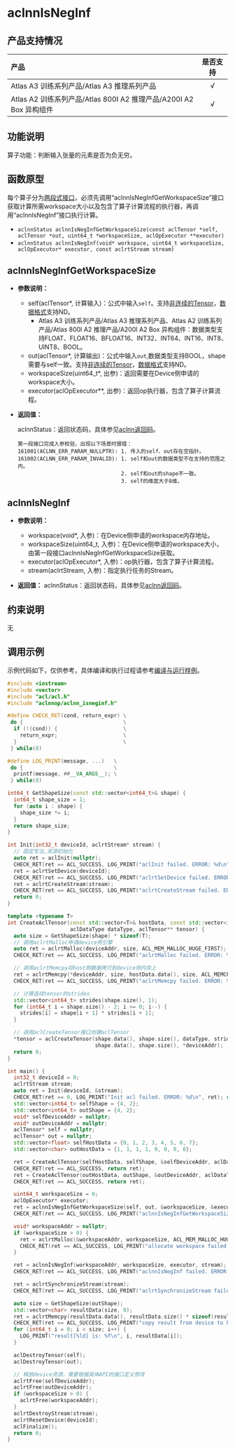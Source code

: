 # aclnnIsNegInf

## 产品支持情况

| 产品                                                         | 是否支持 |
| :----------------------------------------------------------- | :------: |
| <term>Atlas A3 训练系列产品/Atlas A3 推理系列产品</term>     |    √     |
| <term>Atlas A2 训练系列产品/Atlas 800I A2 推理产品/A200I A2 Box 异构组件</term> |    √     |

## 功能说明

算子功能：判断输入张量的元素是否为负无穷。

## 函数原型

每个算子分为[两段式接口](../../../docs/context/两段式接口.md)，必须先调用“aclnnIsNegInfGetWorkspaceSize”接口获取计算所需workspace大小以及包含了算子计算流程的执行器，再调用“aclnnIsNegInf”接口执行计算。

- `aclnnStatus aclnnIsNegInfGetWorkspaceSize(const aclTensor *self, aclTensor *out, uint64_t *workspaceSize, aclOpExecutor **executor)`
- `aclnnStatus aclnnIsNegInf(void* workspace, uint64_t workspaceSize, aclOpExecutor* executor, const aclrtStream stream)`

## aclnnIsNegInfGetWorkspaceSize

- **参数说明：**

  - self(aclTensor*, 计算输入)：公式中输入`self`。支持[非连续的Tensor](../../../docs/context/非连续的Tensor.md)，[数据格式](../../../docs/context/数据格式.md)支持ND。
    - <term>Atlas A3 训练系列产品/Atlas A3 推理系列产品</term>、<term>Atlas A2 训练系列产品/Atlas 800I A2 推理产品/A200I A2 Box 异构组件</term>：数据类型支持FLOAT、FLOAT16、BFLOAT16、INT32、INT64、INT16、INT8、UINT8、BOOL。
  - out(aclTensor*, 计算输出)：公式中输入`out`,数据类型支持BOOL，shape需要与self一致。支持[非连续的Tensor](../../../docs/context/非连续的Tensor.md)，[数据格式](../../../docs/context/数据格式.md)支持ND。
  - workspaceSize(uint64_t*, 出参)：返回需要在Device侧申请的workspace大小。
  - executor(aclOpExecutor**, 出参)：返回op执行器，包含了算子计算流程。

- **返回值：**

  aclnnStatus：返回状态码，具体参见[aclnn返回码](../../../docs/context/aclnn返回码.md)。

  ```
  第一段接口完成入参校验，出现以下场景时报错：
  161001(ACLNN_ERR_PARAM_NULLPTR): 1. 传入的self、out存在空指针。
  161002(ACLNN_ERR_PARAM_INVALID): 1. self和out的数据类型不在支持的范围之内。
                                   2. self和out的shape不一致。
                                   3. self的维度大于8维。
  ```

## aclnnIsNegInf

- **参数说明：**
  - workspace(void*, 入参)：在Device侧申请的workspace内存地址。
  - workspaceSize(uint64_t, 入参)：在Device侧申请的workspace大小，由第一段接口aclnnIsNegInfGetWorkspaceSize获取。
  - executor(aclOpExecutor*, 入参)：op执行器，包含了算子计算流程。
  - stream(aclrtStream, 入参)：指定执行任务的Stream。
  
- **返回值：**
  aclnnStatus：返回状态码，具体参见[aclnn返回码](../../../docs/context/aclnn返回码.md)。

## 约束说明

无

## 调用示例

示例代码如下，仅供参考，具体编译和执行过程请参考[编译与运行样例](../../../docs/context/编译与运行样例.md)。
```Cpp
#include <iostream>
#include <vector>
#include "acl/acl.h"
#include "aclnnop/aclnn_isneginf.h"

#define CHECK_RET(cond, return_expr) \
 do {                                \
  if (!(cond)) {                     \
    return_expr;                     \
  }                                  \
 } while(0)

#define LOG_PRINT(message, ...)   \
 do {                             \
  printf(message, ##__VA_ARGS__); \
 } while(0)

int64_t GetShapeSize(const std::vector<int64_t>& shape) {
  int64_t shape_size = 1;
  for (auto i : shape) {
    shape_size *= i;
  }
  return shape_size;
}

int Init(int32_t deviceId, aclrtStream* stream) {
  // 固定写法,资源初始化
  auto ret = aclInit(nullptr);
  CHECK_RET(ret == ACL_SUCCESS, LOG_PRINT("aclInit failed. ERROR: %d\n", ret); return ret);
  ret = aclrtSetDevice(deviceId);
  CHECK_RET(ret == ACL_SUCCESS, LOG_PRINT("aclrtSetDevice failed. ERROR: %d\n", ret); return ret);
  ret = aclrtCreateStream(stream);
  CHECK_RET(ret == ACL_SUCCESS, LOG_PRINT("aclrtCreateStream failed. ERROR: %d\n", ret); return ret);
  return 0;
}

template <typename T>
int CreateAclTensor(const std::vector<T>& hostData, const std::vector<int64_t>& shape, void** deviceAddr,
                    aclDataType dataType, aclTensor** tensor) {
  auto size = GetShapeSize(shape) * sizeof(T);
  // 调用aclrtMalloc申请device侧引擎
  auto ret = aclrtMalloc(deviceAddr, size, ACL_MEM_MALLOC_HUGE_FIRST);
  CHECK_RET(ret == ACL_SUCCESS, LOG_PRINT("aclrtMalloc failed. ERROR: %d\n", ret); return ret);

  // 调用aclrtMemcpy将host侧数据拷贝到device侧内存上
  ret = aclrtMemcpy(*deviceAddr, size, hostData.data(), size, ACL_MEMCPY_HOST_TO_DEVICE);
  CHECK_RET(ret == ACL_SUCCESS, LOG_PRINT("aclrtMemcpy failed. ERROR: %d\n", ret); return ret);

  // 计算连续tensor的strides
  std::vector<int64_t> strides(shape.size(), 1);
  for (int64_t i = shape.size() - 2; i >= 0; i--) {
    strides[i] = shape[i + 1] * strides[i + 1];
  }

  // 调用aclCreateTensor接口创建aclTensor
  *tensor = aclCreateTensor(shape.data(), shape.size(), dataType, strides.data(), 0, aclFormat::ACL_FORMAT_ND,
                            shape.data(), shape.size(), *deviceAddr);
  return 0;
}

int main() {
  int32_t deviceId = 0;
  aclrtStream stream;
  auto ret = Init(deviceId, &stream);
  CHECK_RET(ret == 0, LOG_PRINT("Init acl failed. ERROR: %d\n", ret); return ret);
  std::vector<int64_t> selfShape = {4, 2};
  std::vector<int64_t> outShape = {4, 2};
  void* selfDeviceAddr = nullptr;
  void* outDeviceAddr = nullptr;
  aclTensor* self = nullptr;
  aclTensor* out = nullptr;
  std::vector<float> selfHostData = {0, 1, 2, 3, 4, 5, 6, 7};
  std::vector<char> outHostData = {1, 1, 1, 1, 0, 0, 0, 0};

  ret = CreateAclTensor(selfHostData, selfShape, &selfDeviceAddr, aclDataType::ACL_FLOAT, &self);
  CHECK_RET(ret == ACL_SUCCESS, return ret);
  ret = CreateAclTensor(outHostData, outShape, &outDeviceAddr, aclDataType::ACL_BOOL, &out);
  CHECK_RET(ret == ACL_SUCCESS, return ret);

  uint64_t workspaceSize = 0;
  aclOpExecutor* executor;
  ret = aclnnIsNegInfGetWorkspaceSize(self, out, &workspaceSize, &executor);
  CHECK_RET(ret == ACL_SUCCESS, LOG_PRINT("aclnnIsNegInfGetWorkspaceSize failed. ERROR: %d\n", ret); return ret);

  void* workspaceAddr = nullptr;
  if (workspaceSize > 0) {
    ret = aclrtMalloc(&workspaceAddr, workspaceSize, ACL_MEM_MALLOC_HUGE_FIRST);
    CHECK_RET(ret == ACL_SUCCESS, LOG_PRINT("allocate workspace failed. ERROR: %d\n", ret); return ret);
  }

  ret = aclnnIsNegInf(workspaceAddr, workspaceSize, executor, stream);
  CHECK_RET(ret == ACL_SUCCESS, LOG_PRINT("aclnnIsNegInf failed. ERROR: %d\n", ret); return ret);

  ret = aclrtSynchronizeStream(stream);
  CHECK_RET(ret == ACL_SUCCESS, LOG_PRINT("aclrtSynchronizeStream failed. ERROR: %d\n", ret); return ret);

  auto size = GetShapeSize(outShape);
  std::vector<char> resultData(size, 0);
  ret = aclrtMemcpy(resultData.data(), resultData.size() * sizeof(resultData[0]), outDeviceAddr, size * sizeof(char), ACL_MEMCPY_DEVICE_TO_HOST);
  CHECK_RET(ret == ACL_SUCCESS, LOG_PRINT("copy result from device to host failed. ERROR: %d\n", ret); return ret);
  for (int64_t i = 0; i < size; i++) {
    LOG_PRINT("result[%ld] is: %f\n", i, resultData[i]);
  }

  aclDestroyTensor(self);
  aclDestroyTensor(out);

  // 释放device资源，需要根据具体API的接口定义修改
  aclrtFree(selfDeviceAddr);
  aclrtFree(outDeviceAddr);
  if (workspaceSize > 0) {
    aclrtFree(workspaceAddr);
  }
  aclrtDestroyStream(stream);
  aclrtResetDevice(deviceId);
  aclFinalize();
  return 0;
}
```


